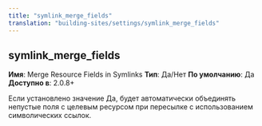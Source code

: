 ```yaml
---
title: "symlink_merge_fields"
translation: "building-sites/settings/symlink_merge_fields"
---
```


## symlink\_merge\_fields

**Имя**: Merge Resource Fields in Symlinks
**Тип**: Да/Нет
**По умолчанию**: Да
**Доступно в**: 2.0.8+

Если установлено значение Да, будет автоматически объединять непустые поля с целевым ресурсом при пересылке с использованием символических ссылок.